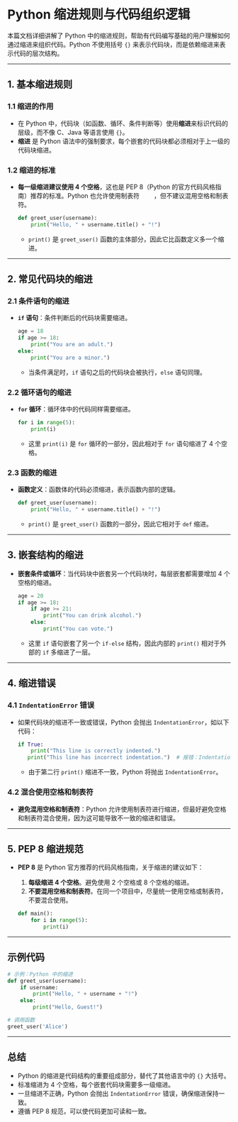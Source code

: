 
# Python 缩进规则与代码组织逻辑

本篇文档详细讲解了 Python 中的缩进规则，帮助有代码编写基础的用户理解如何通过缩进来组织代码。Python 不使用括号 `{}` 来表示代码块，而是依赖缩进来表示代码的层次结构。

---

## 1. 基本缩进规则

### 1.1 缩进的作用

- 在 Python 中，代码块（如函数、循环、条件判断等）使用**缩进**来标识代码的层级，而不像 C、Java 等语言使用 `{}`。
- **缩进** 是 Python 语法中的强制要求，每个嵌套的代码块都必须相对于上一级的代码块缩进。

### 1.2 缩进的标准

- **每一级缩进建议使用 4 个空格**，这也是 PEP 8（Python 的官方代码风格指南）推荐的标准。Python 也允许使用制表符 `	`，但不建议混用空格和制表符。
    ```python
    def greet_user(username):
        print("Hello, " + username.title() + "!")
    ```

    - `print()` 是 `greet_user()` 函数的主体部分，因此它比函数定义多一个缩进。

---

## 2. 常见代码块的缩进

### 2.1 条件语句的缩进

- **`if` 语句**：条件判断后的代码块需要缩进。
    ```python
    age = 18
    if age >= 18:
        print("You are an adult.")
    else:
        print("You are a minor.")
    ```

    - 当条件满足时，`if` 语句之后的代码块会被执行，`else` 语句同理。

### 2.2 循环语句的缩进

- **`for` 循环**：循环体中的代码同样需要缩进。
    ```python
    for i in range(5):
        print(i)
    ```

    - 这里 `print(i)` 是 `for` 循环的一部分，因此相对于 `for` 语句缩进了 4 个空格。

### 2.3 函数的缩进

- **函数定义**：函数体的代码必须缩进，表示函数内部的逻辑。
    ```python
    def greet_user(username):
        print("Hello, " + username.title() + "!")
    ```

    - `print()` 是 `greet_user()` 函数的一部分，因此它相对于 `def` 缩进。

---

## 3. 嵌套结构的缩进

- **嵌套条件或循环**：当代码块中嵌套另一个代码块时，每层嵌套都需要增加 4 个空格的缩进。
    ```python
    age = 20
    if age >= 18:
        if age >= 21:
            print("You can drink alcohol.")
        else:
            print("You can vote.")
    ```

    - 这里 `if` 语句嵌套了另一个 `if-else` 结构，因此内部的 `print()` 相对于外部的 `if` 多缩进了一层。

---

## 4. 缩进错误

### 4.1 `IndentationError` 错误

- 如果代码块的缩进不一致或错误，Python 会抛出 `IndentationError`，如以下代码：
    ```python
    if True:
        print("This line is correctly indented.")
       print("This line has incorrect indentation.")  # 报错：IndentationError
    ```

    - 由于第二行 `print()` 缩进不一致，Python 将抛出 `IndentationError`。

### 4.2 混合使用空格和制表符

- **避免混用空格和制表符**：Python 允许使用制表符进行缩进，但最好避免空格和制表符混合使用，因为这可能导致不一致的缩进和错误。

---

## 5. PEP 8 缩进规范

- **PEP 8** 是 Python 官方推荐的代码风格指南，关于缩进的建议如下：
    1. **每级缩进 4 个空格**。避免使用 2 个空格或 8 个空格的缩进。
    2. **不要混用空格和制表符**。在同一个项目中，尽量统一使用空格或制表符，不要混合使用。

    ```python
    def main():
        for i in range(5):
            print(i)
    ```

---

## 示例代码

```python
# 示例：Python 中的缩进
def greet_user(username):
    if username:
        print("Hello, " + username + "!")
    else:
        print("Hello, Guest!")

# 调用函数
greet_user('Alice')
```

---

## 总结

- Python 的缩进是代码结构的重要组成部分，替代了其他语言中的 `{}` 大括号。
- 标准缩进为 4 个空格，每个嵌套代码块需要多一级缩进。
- 一旦缩进不正确，Python 会抛出 `IndentationError` 错误，确保缩进保持一致。
- 遵循 PEP 8 规范，可以使代码更加可读和一致。

